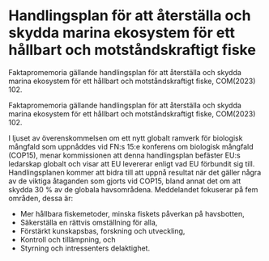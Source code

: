 # Handlingsplan för att återställa och skydda marina ekosystem för ett hållbart och motståndskraftigt fiske

Faktapromemoria gällande handlingsplan för att återställa och skydda marina ekosystem för ett hållbart och motståndskraftigt fiske, COM(2023) 102.

Faktapromemoria gällande handlingsplan för att återställa och skydda marina ekosystem för ett hållbart och motståndskraftigt fiske, COM(2023) 102.

I ljuset av överenskommelsen om ett nytt globalt ramverk för biologisk mångfald som uppnåddes vid FN:s 15:e konferens om biologisk mångfald (COP15), menar kommissionen att denna handlingsplan befäster EU:s ledarskap globalt och visar att EU levererar enligt vad EU förbundit sig till. Handlingsplanen kommer att bidra till att uppnå resultat när det gäller några av de viktiga åtaganden som gjorts vid COP15, bland annat det om att skydda 30 % av de globala havsområdena. Meddelandet fokuserar på fem områden, dessa är:

* Mer hållbara fiskemetoder, minska fiskets påverkan på havsbotten,
* Säkerställa en rättvis omställning för alla,
* Förstärkt kunskapsbas, forskning och utveckling,
* Kontroll och tillämpning, och
* Styrning och intressenters delaktighet.
